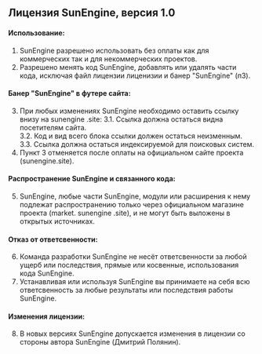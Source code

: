## Лицензия SunEngine, версия 1.0

#### Использование:
1. SunEngine разрешено использовать без оплаты как для коммерческих так и для некоммерческих проектов.
2. Разрешено менять код SunEngine, добавлять или удалять части кода, исключая файл лицензии лиценизии и банер "SunEngine" (п3).

#### Банер "SunEngine" в футере сайта:
3. При любых изменениях SunEngine необходимо оставить ссылку внизу на sunengine .site:
  3.1. Ссылка должна остаться видна посетителям сайта.  
  3.2. Код и вид всего блока ссылки должен остаться неизменным. 
  3.3. Ссылка должна остаться индексируемой для поисковых систем. 
4. Пункт 3 отменяется после оплаты на официальном сайте проекта (sunengine.site).

#### Распространение SunEngine и связанного кода:
5. SunEngine, любые части SunEngine, модули или расширения к нему подлежат распространению только через официальном магазине проекта (market. sunengine .site), и не могут быть  выложены в открытых источниках.

#### Отказ от ответсвенности:
6. Команда разработки SunEngine не несёт ответсвенности за любой ущерб или последствия, прямые или косвенные, использования кода SunEngine.
7. Устанавливая или используя SunEngine вы принимаете на себя всю ответсвенность за любые результаты или последствия работы SunEngine.

#### Изменения лицензии:
8. В новых версиях SunEngine допускается изменения в лицензии со стороны автора SunEngine (Дмитрий Полянин).